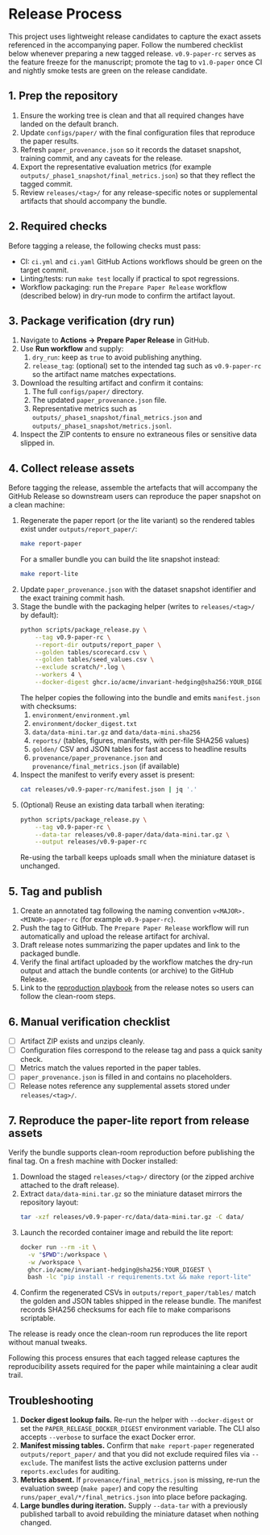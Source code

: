 # Release Process

This project uses lightweight release candidates to capture the exact assets referenced in the accompanying paper. Follow the numbered checklist below whenever preparing a new tagged release. `v0.9-paper-rc` serves as the feature freeze for the manuscript; promote the tag to `v1.0-paper` once CI and nightly smoke tests are green on the release candidate.

## 1. Prep the repository

1. Ensure the working tree is clean and that all required changes have landed on the default branch.
2. Update `configs/paper/` with the final configuration files that reproduce the paper results.
3. Refresh `paper_provenance.json` so it records the dataset snapshot, training commit, and any caveats for the release.
4. Export the representative evaluation metrics (for example `outputs/_phase1_snapshot/final_metrics.json`) so that they reflect the tagged commit.
5. Review `releases/<tag>/` for any release-specific notes or supplemental artifacts that should accompany the bundle.

## 2. Required checks

Before tagging a release, the following checks must pass:

- CI: `ci.yml` and `ci.yaml` GitHub Actions workflows should be green on the target commit.
- Linting/tests: run `make test` locally if practical to spot regressions.
- Workflow packaging: run the `Prepare Paper Release` workflow (described below) in dry-run mode to confirm the artifact layout.

## 3. Package verification (dry run)

1. Navigate to **Actions → Prepare Paper Release** in GitHub.
2. Use **Run workflow** and supply:
   1. `dry_run`: keep as `true` to avoid publishing anything.
   2. `release_tag`: (optional) set to the intended tag such as `v0.9-paper-rc` so the artifact name matches expectations.
3. Download the resulting artifact and confirm it contains:
   1. The full `configs/paper/` directory.
   2. The updated `paper_provenance.json` file.
   3. Representative metrics such as `outputs/_phase1_snapshot/final_metrics.json` and `outputs/_phase1_snapshot/metrics.jsonl`.
4. Inspect the ZIP contents to ensure no extraneous files or sensitive data slipped in.

## 4. Collect release assets

Before tagging the release, assemble the artefacts that will accompany the GitHub Release so downstream users can reproduce the paper snapshot on a clean machine:

1. Regenerate the paper report (or the lite variant) so the rendered tables exist under `outputs/report_paper/`:
   ```bash
   make report-paper
   ```
   For a smaller bundle you can build the lite snapshot instead:
   ```bash
   make report-lite
   ```
2. Update `paper_provenance.json` with the dataset snapshot identifier and the exact training commit hash.
3. Stage the bundle with the packaging helper (writes to `releases/<tag>/` by default):
   ```bash
   python scripts/package_release.py \
       --tag v0.9-paper-rc \
       --report-dir outputs/report_paper \
       --golden tables/scorecard.csv \
       --golden tables/seed_values.csv \
       --exclude scratch/*.log \
       --workers 4 \
       --docker-digest ghcr.io/acme/invariant-hedging@sha256:YOUR_DIGEST
   ```
   The helper copies the following into the bundle and emits `manifest.json` with checksums:
   1. `environment/environment.yml`
   2. `environment/docker_digest.txt`
   3. `data/data-mini.tar.gz` and `data/data-mini.sha256`
   4. `reports/` (tables, figures, manifests, with per-file SHA256 values)
   5. `golden/` CSV and JSON tables for fast access to headline results
   6. `provenance/paper_provenance.json` and `provenance/final_metrics.json` (if available)
4. Inspect the manifest to verify every asset is present:
   ```bash
   cat releases/v0.9-paper-rc/manifest.json | jq '.'
   ```
5. (Optional) Reuse an existing data tarball when iterating:
   ```bash
   python scripts/package_release.py \
       --tag v0.9-paper-rc \
       --data-tar releases/v0.8-paper/data/data-mini.tar.gz \
       --output releases/v0.9-paper-rc
   ```
   Re-using the tarball keeps uploads small when the miniature dataset is unchanged.

## 5. Tag and publish

1. Create an annotated tag following the naming convention `v<MAJOR>.<MINOR>-paper-rc` (for example `v0.9-paper-rc`).
2. Push the tag to GitHub. The `Prepare Paper Release` workflow will run automatically and upload the release artifact for archival.
3. Draft release notes summarizing the paper updates and link to the packaged bundle.
4. Verify the final artifact uploaded by the workflow matches the dry-run output and attach the bundle contents (or archive) to the GitHub Release.
5. Link to the [reproduction playbook](REPRODUCE.md) from the release notes so users can follow the clean-room steps.

## 6. Manual verification checklist

- [ ] Artifact ZIP exists and unzips cleanly.
- [ ] Configuration files correspond to the release tag and pass a quick sanity check.
- [ ] Metrics match the values reported in the paper tables.
- [ ] `paper_provenance.json` is filled in and contains no placeholders.
- [ ] Release notes reference any supplemental assets stored under `releases/<tag>/`.

## 7. Reproduce the paper-lite report from release assets

Verify the bundle supports clean-room reproduction before publishing the final tag. On a fresh machine with Docker installed:

1. Download the staged `releases/<tag>/` directory (or the zipped archive attached to the draft release).
2. Extract `data/data-mini.tar.gz` so the miniature dataset mirrors the repository layout:
   ```bash
   tar -xzf releases/v0.9-paper-rc/data/data-mini.tar.gz -C data/
   ```
3. Launch the recorded container image and rebuild the lite report:
   ```bash
   docker run --rm -it \
     -v "$PWD":/workspace \
     -w /workspace \
     ghcr.io/acme/invariant-hedging@sha256:YOUR_DIGEST \
     bash -lc "pip install -r requirements.txt && make report-lite"
   ```
4. Confirm the regenerated CSVs in `outputs/report_paper/tables/` match the golden and JSON tables shipped in the release bundle. The manifest records SHA256 checksums for each file to make comparisons scriptable.

The release is ready once the clean-room run reproduces the lite report without manual tweaks.

Following this process ensures that each tagged release captures the reproducibility assets required for the paper while maintaining a clear audit trail.

## Troubleshooting

1. **Docker digest lookup fails.** Re-run the helper with `--docker-digest` or set the `PAPER_RELEASE_DOCKER_DIGEST` environment variable. The CLI also accepts `--verbose` to surface the exact Docker error.
2. **Manifest missing tables.** Confirm that `make report-paper` regenerated `outputs/report_paper/` and that you did not exclude required files via `--exclude`. The manifest lists the active exclusion patterns under `reports.excludes` for auditing.
3. **Metrics absent.** If `provenance/final_metrics.json` is missing, re-run the evaluation sweep (`make paper`) and copy the resulting `runs/paper_eval/*/final_metrics.json` into place before packaging.
4. **Large bundles during iteration.** Supply `--data-tar` with a previously published tarball to avoid rebuilding the miniature dataset when nothing changed.
